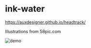 # ink-water
https://auxdesigner.github.io/headtrack/

Illustrations from 58pic.com

![demo](https://raw.githubusercontent.com/auxdesigner/ink-water/master/demo.gif)
